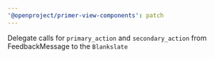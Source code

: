 ```yaml
---
'@openproject/primer-view-components': patch
---
```


Delegate calls for `primary_action` and `secondary_action` from FeedbackMessage to the `Blankslate`
